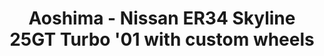 ---
layout: product
title: "Aoshima - Nissan ER34 Skyline 25GT Turbo '01 with custom wheels"
price: "TBA" 
desc: "N/A"
img_path: "/assets/img/AO55960.jpg"
brand: "N/A"
available: false
special_offer: false
new: false
soon: false
cat: "010000"
subcat: "013700"
subsubcat: "0N/A"
sifra: "AO55960"
popular: false
---